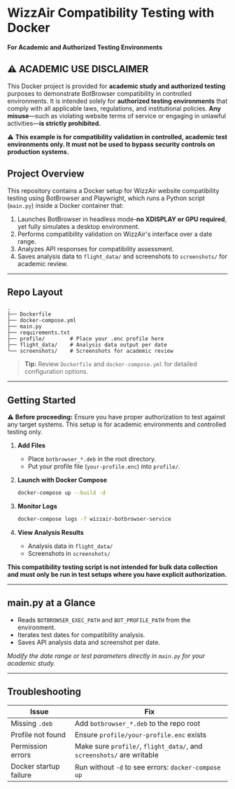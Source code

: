 # WizzAir Compatibility Testing with Docker

**For Academic and Authorized Testing Environments**

## ⚠️ **ACADEMIC USE DISCLAIMER**

This Docker project is provided for **academic study and authorized testing** purposes to demonstrate BotBrowser compatibility in controlled environments. It is intended solely for **authorized testing environments** that comply with all applicable laws, regulations, and institutional policies. **Any misuse**—such as violating website terms of service or engaging in unlawful activities—**is strictly prohibited.**

⚠️ **This example is for compatibility validation in controlled, academic test environments only. It must not be used to bypass security controls on production systems.**


## Project Overview

This repository contains a Docker setup for WizzAir website compatibility testing using BotBrowser and Playwright, which runs a Python script (`main.py`) inside a Docker container that:

1. Launches BotBrowser in headless mode-**no XDISPLAY or GPU required**, yet fully simulates a desktop environment.
2. Performs compatibility validation on WizzAir's interface over a date range.
3. Analyzes API responses for compatibility assessment.
4. Saves analysis data to `flight_data/` and screenshots to `screenshots/` for academic review.

---

## Repo Layout

```
.
├── Dockerfile
├── docker-compose.yml
├── main.py
├── requirements.txt
├── profile/        # Place your .enc profile here
├── flight_data/    # Analysis data output per date
└── screenshots/    # Screenshots for academic review
```

> **Tip:** Review `Dockerfile` and `docker-compose.yml` for detailed configuration options.

---

## Getting Started

⚠️ **Before proceeding:** Ensure you have proper authorization to test against any target systems. This setup is for academic environments and controlled testing only.

1. **Add Files**

   * Place `botbrowser_*.deb` in the root directory.
   * Put your profile file (`your-profile.enc`) into `profile/`.

2. **Launch with Docker Compose**

   ```bash
   docker-compose up --build -d
   ```

3. **Monitor Logs**

   ```bash
   docker-compose logs -f wizzair-botbrowser-service
   ```

4. **View Analysis Results**

   * Analysis data in `flight_data/`
   * Screenshots in `screenshots/`

**This compatibility testing script is not intended for bulk data collection and must only be run in test setups where you have explicit authorization.**

---

## main.py at a Glance

* Reads `BOTBROWSER_EXEC_PATH` and `BOT_PROFILE_PATH` from the environment.
* Iterates test dates for compatibility analysis.
* Saves API analysis data and screenshot per date.

*Modify the date range or test parameters directly in `main.py` for your academic study.*

---

## Troubleshooting

| Issue                  | Fix                                                                   |
| ---------------------- | --------------------------------------------------------------------- |
| Missing `.deb`         | Add `botbrowser_*.deb` to the repo root                               |
| Profile not found      | Ensure `profile/your-profile.enc` exists                              |
| Permission errors      | Make sure `profile/`, `flight_data/`, and `screenshots/` are writable |
| Docker startup failure | Run without `-d` to see errors: `docker-compose up`                   |
